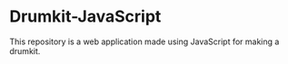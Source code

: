 # Drumkit-JavaScript
This repository is a web application made using JavaScript for making a drumkit.

